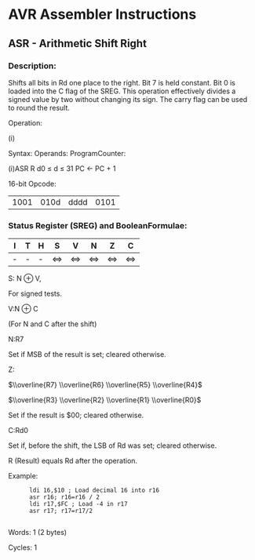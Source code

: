 AVR Assembler Instructions
==========================

ASR - Arithmetic Shift Right
----------------------------

### <a href="" id="N12BF3"></a> Description:

Shifts all bits in Rd one place to the right. Bit 7 is held constant. Bit 0 is loaded into the C flag of the SREG. This operation effectively divides a signed value by two without changing its sign. The carry flag can be used to round the result.

Operation:

(i)

Syntax: Operands: ProgramCounter:

(i)ASR R d0 ≤ d ≤ 31 PC ← PC + 1

16-bit Opcode:

|      |      |      |      |
|------|------|------|------|
| 1001 | 010d | dddd | 0101 |

### <a href="" id="N12C2B"></a> Status Register (SREG) and BooleanFormulae:

| I   | T   | H   | S   | V   | N   | Z   | C   |
|-----|-----|-----|-----|-----|-----|-----|-----|
| -   | -   | -   | ⇔   | ⇔   | ⇔   | ⇔   | ⇔   |

S: N ⊕ V,

For signed tests.

V:N ⊕ C

(For N and C after the shift)

N:R7

Set if MSB of the result is set; cleared otherwise.

Z:

$\\overline{R7} \\overline{R6} \\overline{R5} \\overline{R4}$

$\\overline{R3} \\overline{R2} \\overline{R1} \\overline{R0}$

Set if the result is $00; cleared otherwise.

C:Rd0

Set if, before the shift, the LSB of Rd was set; cleared otherwise.

R (Result) equals Rd after the operation.

Example:

``` programlisting
      ldi 16,$10 ; Load decimal 16 into r16
      asr r16; r16=r16 / 2
      ldi r17,$FC ; Load -4 in r17
      asr r17; r17=r17/2
      
```

Words: 1 (2 bytes)

Cycles: 1
